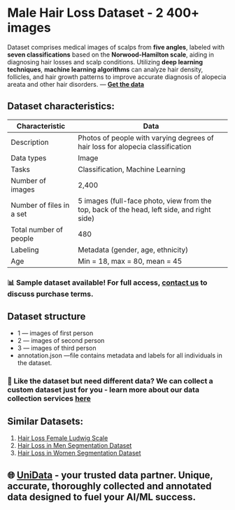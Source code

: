 # Male Hair Loss Dataset - 2 400+ images

Dataset comprises medical images of scalps from **five angles**, labeled with **seven classifications** based on the **Norwood-Hamilton scale**, aiding in diagnosing hair losses and scalp conditions. Utilizing **deep learning techniques**, **machine learning algorithms** can analyze hair density, follicles, and hair growth patterns to improve accurate diagnosis of alopecia areata and other hair disorders.  — **[Get the data](https://unidata.pro/datasets/hair-loss-male-norwood-scale/?utm_source=github-med&utm_medium=referral&utm_campaign=male-hair-loss-dataset )**

## Dataset characteristics:
| Characteristic                      | Data                                                                 |
|-------------------------------------|----------------------------------------------------------------------|
| Description                         | Photos of people with varying degrees of hair loss for alopecia classification |
| Data types                          | Image                                                                |
| Tasks                               | Classification, Machine Learning                                    |
| Number of images                    | 2,400                                                                |
| Number of files in a set            | 5 images (full-face photo, view from the top, back of the head, left side, and right side) |
| Total number of people              | 480                                                                  |
| Labeling                            | Metadata (gender, age, ethnicity)                                    |
| Age                                 | Min = 18, max = 80, mean = 45                                        |

### 📊 Sample dataset available! For full access, [contact us](https://unidata.pro/datasets/hair-loss-male-norwood-scale/?utm_source=github-med&utm_medium=referral&utm_campaign=male-hair-loss-dataset) to discuss purchase terms.

## Dataset structure
- 1  —  images of first person
- 2  —  images of second person
- 3  — images of third person
- annotation.json  —file contains metadata and labels for all individuals in the dataset.

### 🧩 Like the dataset but need different data? We can collect a custom dataset just for you - learn more about our data collection services [here](https://unidata.pro/datasets/hair-loss-male-norwood-scale/?utm_source=github-med&utm_medium=referral&utm_campaign=male-hair-loss-dataset)

## Similar Datasets:
1. [Hair Loss Female Ludwig Scale](https://unidata.pro/datasets/hair-loss-female-ludwig-scale/?utm_source=github-med&utm_medium=referral&utm_campaign=male-hair-loss-dataset)
2. [Hair Loss in Men Segmentation Dataset](https://unidata.pro/datasets/hair-loss-in-men-segmentation-dataset/?utm_source=github-med&utm_medium=referral&utm_campaign=male-hair-loss-dataset)
3. [Hair Loss in Women Segmentation Dataset](https://unidata.pro/datasets/hair-loss-in-women-segmentation-dataset/?utm_source=github-med&utm_medium=referral&utm_campaign=male-hair-loss-dataset)

## 🌐 [UniData](https://unidata.pro/datasets/hair-loss-male-norwood-scale/?utm_source=github-med&utm_medium=referral&utm_campaign=male-hair-loss-dataset) - your trusted data partner. Unique, accurate, thoroughly collected and annotated data designed to fuel your AI/ML success.
